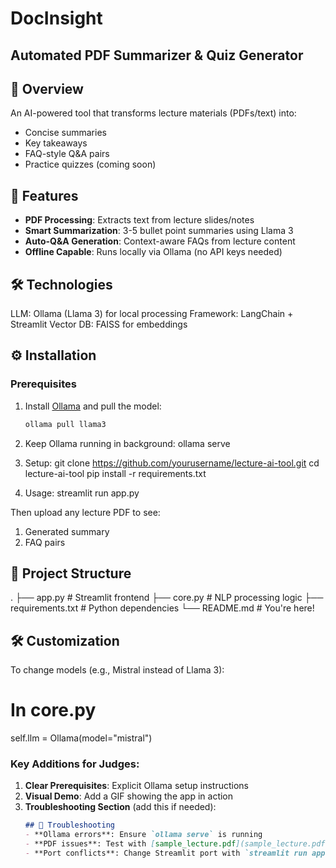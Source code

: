 # DocInsight

## Automated PDF Summarizer & Quiz Generator

## 📌 Overview
An AI-powered tool that transforms lecture materials (PDFs/text) into:
- Concise summaries
- Key takeaways  
- FAQ-style Q&A pairs
- Practice quizzes (coming soon)

## 🚀 Features
- **PDF Processing**: Extracts text from lecture slides/notes
- **Smart Summarization**: 3-5 bullet point summaries using Llama 3
- **Auto-Q&A Generation**: Context-aware FAQs from lecture content
- **Offline Capable**: Runs locally via Ollama (no API keys needed)
  
## 🛠️ Technologies
LLM: Ollama (Llama 3) for local processing
Framework: LangChain + Streamlit
Vector DB: FAISS for embeddings

## ⚙️ Installation

### Prerequisites
1. Install [Ollama](https://ollama.ai/) and pull the model:
   ```bash
   ollama pull llama3

2. Keep Ollama running in background:
   ollama serve

3. Setup:
   git clone https://github.com/yourusername/lecture-ai-tool.git
   cd lecture-ai-tool
   pip install -r requirements.txt

4. Usage:
   streamlit run app.py

Then upload any lecture PDF to see:
1. Generated summary
2. FAQ pairs

## 📂 Project Structure
   .
   ├── app.py                # Streamlit frontend
   ├── core.py               # NLP processing logic
   ├── requirements.txt      # Python dependencies
   └── README.md             # You're here!

## 🛠️ Customization
To change models (e.g., Mistral instead of Llama 3):
# In core.py
self.llm = Ollama(model="mistral") 

### Key Additions for Judges:
1. **Clear Prerequisites**: Explicit Ollama setup instructions  
2. **Visual Demo**: Add a GIF showing the app in action  
3. **Troubleshooting Section** (add this if needed):
   ```markdown
   ## 🚨 Troubleshooting
   - **Ollama errors**: Ensure `ollama serve` is running
   - **PDF issues**: Test with [sample_lecture.pdf](sample_lecture.pdf)
   - **Port conflicts**: Change Streamlit port with `streamlit run app.py --server.port 8502`
